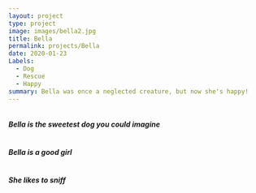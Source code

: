```yaml
---
layout: project
type: project
image: images/bella2.jpg
title: Bella
permalink: projects/Bella
date: 2020-01-23
Labels:
  - Dog
  - Rescue
  - Happy
summary: Bella was once a neglected creature, but now she's happy!
---
```


<img class="ui medium rounded image" scr="/images/bella3.jpg">

#### *Bella is the sweetest dog you could imagine*

<img class="ui medium rounded image" scr="/images/bella1.jpg">

#### *Bella is a good girl*

<img class="ui medium rounded image" scr="/images/bella4.jpg">
 
 #### *She likes to sniff*

<img class="ui medium rounded image" scr="/images/bella2.jpg">
